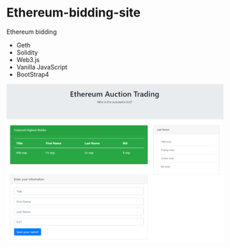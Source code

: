 # Ethereum-bidding-site
Ethereum bidding

- Geth
- Solidity
- Web3.js
- Vanilla JavaScript
- BootStrap4

![Preview Img](https://github.com/dongw00/Ethereum-bidding-site/blob/master/img/1.png)


